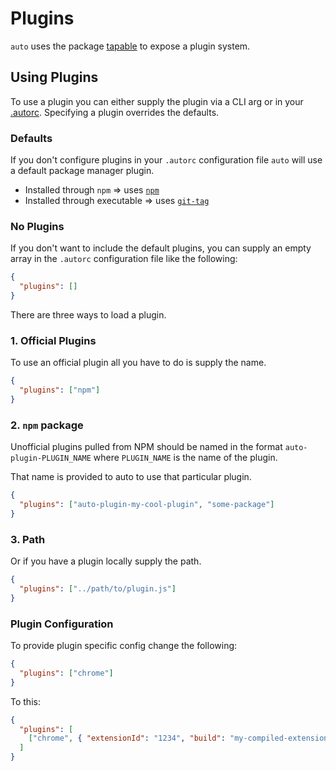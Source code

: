 # Plugins

`auto` uses the package [tapable](https://github.com/webpack/tapable) to expose a plugin system.

## Using Plugins

To use a plugin you can either supply the plugin via a CLI arg or in your [.autorc](./autorc.md#plugins). Specifying a plugin overrides the defaults.

### Defaults

If you don't configure plugins in your `.autorc` configuration file `auto` will use a default package manager plugin.

- Installed through `npm` => uses [`npm`](../../plugins/npm/README.md)
- Installed through executable => uses [`git-tag`](../../plugins/git-tag/README.md)

### No Plugins

If you don't want to include the default plugins, you can supply an empty array in the `.autorc` configuration file like the following:

```json
{
  "plugins": []
}
```

There are three ways to load a plugin.

### 1. Official Plugins

To use an official plugin all you have to do is supply the name.

```json
{
  "plugins": ["npm"]
}
```

### 2. `npm` package

Unofficial plugins pulled from NPM should be named in the format `auto-plugin-PLUGIN_NAME` where `PLUGIN_NAME` is the name of the plugin.

That name is provided to auto to use that particular plugin.

```json
{
  "plugins": ["auto-plugin-my-cool-plugin", "some-package"]
}
```

### 3. Path

Or if you have a plugin locally supply the path.

```json
{
  "plugins": ["../path/to/plugin.js"]
}
```

### Plugin Configuration

To provide plugin specific config change the following:

```json
{
  "plugins": ["chrome"]
}
```

To this:

```json
{
  "plugins": [
    ["chrome", { "extensionId": "1234", "build": "my-compiled-extension.zip" }]
  ]
}
```
